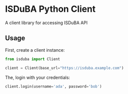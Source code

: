 # ISDuBA Python Client
A client library for accessing ISDuBA API

## Usage
First, create a client instance:

```python
from isduba import Client

client = Client(base_url="https://isduba.example.com")
```

The, login with your credentials:
```python
client.login(username='ada', password='bob')
```
